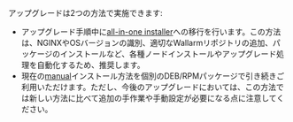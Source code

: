 アップグレードは2つの方法で実施できます:

* アップグレード手順中に[all-in-one installer](#upgrade-with-all-in-one-installer)への移行を行います。この方法は、NGINXやOSバージョンの識別、適切なWallarmリポジトリの追加、パッケージのインストールなど、各種ノードインストールやアップグレード処理を自動化するため、推奨します。
* 現在の[manual](#manual-upgrade)インストール方法を個別のDEB/RPMパッケージで引き続きご利用いただけます。ただし、今後のアップグレードにおいては、この方法では新しい方法に比べて追加の手作業や手動設定が必要になる点に注意してください。